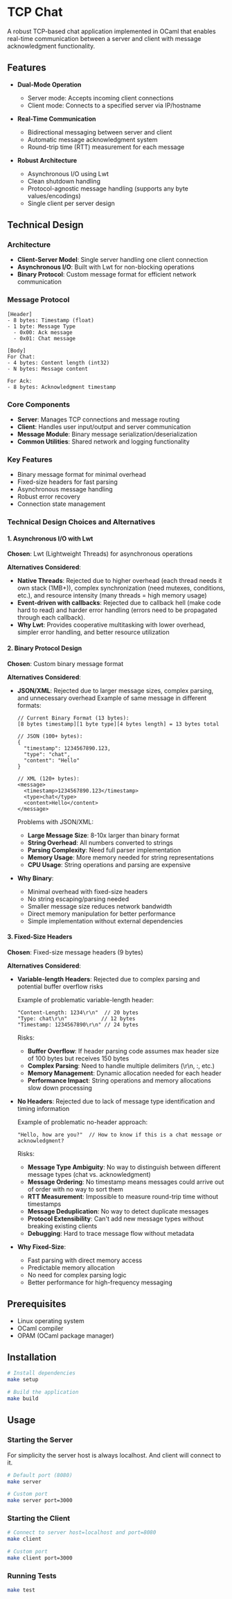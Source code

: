# TCP Chat

A robust TCP-based chat application implemented in OCaml that enables real-time communication between a server and client with message acknowledgment functionality.

## Features

- **Dual-Mode Operation**
  - Server mode: Accepts incoming client connections
  - Client mode: Connects to a specified server via IP/hostname

- **Real-Time Communication**
  - Bidirectional messaging between server and client
  - Automatic message acknowledgment system
  - Round-trip time (RTT) measurement for each message

- **Robust Architecture**
  - Asynchronous I/O using Lwt
  - Clean shutdown handling
  - Protocol-agnostic message handling (supports any byte values/encodings)
  - Single client per server design

## Technical Design

### Architecture
- **Client-Server Model**: Single server handling one client connection
- **Asynchronous I/O**: Built with Lwt for non-blocking operations
- **Binary Protocol**: Custom message format for efficient network communication

### Message Protocol
```
[Header]
- 8 bytes: Timestamp (float)
- 1 byte: Message Type
  - 0x00: Ack message
  - 0x01: Chat message

[Body]
For Chat:
- 4 bytes: Content length (int32)
- N bytes: Message content

For Ack:
- 8 bytes: Acknowledgment timestamp
```

### Core Components
- **Server**: Manages TCP connections and message routing
- **Client**: Handles user input/output and server communication
- **Message Module**: Binary message serialization/deserialization
- **Common Utilities**: Shared network and logging functionality

### Key Features
- Binary message format for minimal overhead
- Fixed-size headers for fast parsing
- Asynchronous message handling
- Robust error recovery
- Connection state management

### Technical Design Choices and Alternatives

#### 1. Asynchronous I/O with Lwt
**Chosen**: Lwt (Lightweight Threads) for asynchronous operations

**Alternatives Considered**:
- **Native Threads**: Rejected due to higher overhead (each thread needs it own stack (1MB+)), complex synchronization (need mutexes, conditions, etc.), and resource intensity (many threads = high memory usage)
- **Event-driven with callbacks**: Rejected due to callback hell (make code hard to read) and harder error handling (errors need to be propagated through each callback).
- **Why Lwt**: Provides cooperative multitasking with lower overhead, simpler error handling, and better resource utilization

#### 2. Binary Protocol Design
**Chosen**: Custom binary message format

**Alternatives Considered**:
- **JSON/XML**: Rejected due to larger message sizes, complex parsing, and unnecessary overhead
  Example of same message in different formats:
  ```
  // Current Binary Format (13 bytes):
  [8 bytes timestamp][1 byte type][4 bytes length] = 13 bytes total

  // JSON (100+ bytes):
  {
    "timestamp": 1234567890.123,
    "type": "chat",
    "content": "Hello"
  }

  // XML (120+ bytes):
  <message>
    <timestamp>1234567890.123</timestamp>
    <type>chat</type>
    <content>Hello</content>
  </message>
  ```
  Problems with JSON/XML:
  - **Large Message Size**: 8-10x larger than binary format
  - **String Overhead**: All numbers converted to strings
  - **Parsing Complexity**: Need full parser implementation
  - **Memory Usage**: More memory needed for string representations
  - **CPU Usage**: String operations and parsing are expensive

- **Why Binary**:
  - Minimal overhead with fixed-size headers
  - No string escaping/parsing needed
  - Smaller message size reduces network bandwidth
  - Direct memory manipulation for better performance
  - Simple implementation without external dependencies

#### 3. Fixed-Size Headers
**Chosen**: Fixed-size message headers (9 bytes)

**Alternatives Considered**:
- **Variable-length Headers**: Rejected due to complex parsing and potential buffer overflow risks

  Example of problematic variable-length header:
  ```
  "Content-Length: 1234\r\n"  // 20 bytes
  "Type: chat\r\n"           // 12 bytes
  "Timestamp: 1234567890\r\n" // 24 bytes
  ```
  Risks:
  - **Buffer Overflow**: If header parsing code assumes max header size of 100 bytes but receives 150 bytes
  - **Complex Parsing**: Need to handle multiple delimiters (\r\n, :, etc.)
  - **Memory Management**: Dynamic allocation needed for each header
  - **Performance Impact**: String operations and memory allocations slow down processing

- **No Headers**: Rejected due to lack of message type identification and timing information

  Example of problematic no-header approach:
  ```
  "Hello, how are you?"  // How to know if this is a chat message or acknowledgment?
  ```
  Risks:
  - **Message Type Ambiguity**: No way to distinguish between different message types (chat vs. acknowledgment)
  - **Message Ordering**: No timestamp means messages could arrive out of order with no way to sort them
  - **RTT Measurement**: Impossible to measure round-trip time without timestamps
  - **Message Deduplication**: No way to detect duplicate messages
  - **Protocol Extensibility**: Can't add new message types without breaking existing clients
  - **Debugging**: Hard to trace message flow without metadata

- **Why Fixed-Size**:
  - Fast parsing with direct memory access
  - Predictable memory allocation
  - No need for complex parsing logic
  - Better performance for high-frequency messaging

## Prerequisites

- Linux operating system
- OCaml compiler
- OPAM (OCaml package manager)

## Installation

```bash
# Install dependencies
make setup

# Build the application
make build
```

## Usage

### Starting the Server
For simplicity the server host is always localhost. And client will connect to it.

```bash
# Default port (8080)
make server

# Custom port
make server port=3000
```

### Starting the Client

```bash
# Connect to server host=localhost and port=8080
make client

# Custom port
make client port=3000
```

### Running Tests

```bash
make test
```
